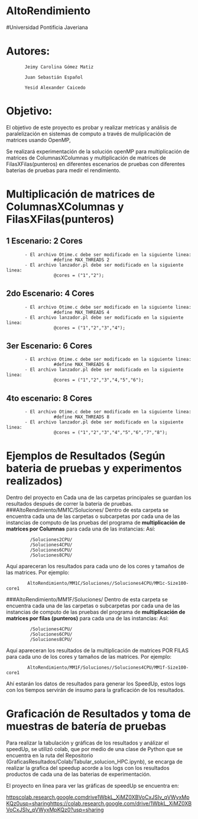 # AltoRendimiento
#Universidad Pontificia Javeriana

# Autores: 

           Jeimy Carolina Gómez Matiz

           Juan Sebastián Español
           
           Yesid Alexander Caicedo
           

# Objetivo: 


El objetivo de este proyecto es probar y realizar metricas y análisis de paralelización en sistemas de computo a través de muliplicación de matrices usando OpenMP,

Se realizará experimentación de la solución openMP para multiplicación de matrices de ColumnasXColumnas y multiplicación de matrices de FilasXFilas(punteros) en diferentes escenarios de pruebas con diferentes baterias de pruebas  para medir el rendimiento.

# Multiplicación de matrices de ColumnasXColumnas y FilasXFilas(punteros) 

## 1 Escenario: 2 Cores
           - El archivo Otime.c debe ser modificado en la siguiente linea:
                      #define MAX_THREADS 2
           - El archivo lanzador.pl debe ser modificado en la siguiente linea:
                      @cores = ("1","2");
## 2do Escenario:  4 Cores
           - El archivo Otime.c debe ser modificado en la siguiente linea:
                      #define MAX_THREADS 4
           - El archivo lanzador.pl debe ser modificado en la siguiente linea:
                      @cores = ("1","2","3","4");
## 3er Escenario: 6 Cores
           - El archivo Otime.c debe ser modificado en la siguiente linea:
                      #define MAX_THREADS 6
           - El archivo lanzador.pl debe ser modificado en la siguiente linea:
                      @cores = ("1","2","3","4,"5","6");
## 4to escenario: 8 Cores
           - El archivo Otime.c debe ser modificado en la siguiente linea:
                      #define MAX_THREADS 8
           - El archivo lanzador.pl debe ser modificado en la siguiente linea:
                      @cores = ("1","2","3","4","5","6","7","8");

# Ejemplos de Resultados (Según bateria de pruebas y experimentos realizados)
Dentro del proyecto en Cada una de las carpetas principales se guardan los resultados después de correr la bateria de pruebas.
###AltoRendimiento/MM1C/Soluciones/
Dentro de esta carpeta se encuentra cada una de las carpetas o subcarpetas por cada una de las instancias de computo de las pruebas del programa de **multiplicación de matrices por Columnas** para cada una de las instancias:
 Así:
 
             /Soluciones2CPU/
             /Soluciones4CPU/
             /Soluciones6CPU/
             /Soluciones8CPU/

   Aquí apareceran los resultados para cada uno de los cores y tamaños de las matrices. Por ejemplo:
   
            AltoRendimiento/MM1C/Soluciones//Soluciones4CPU/MM1c-Size100-core1

###AltoRendimiento/MM1F/Soluciones/
 Dentro de esta carpeta se encuentra cada una de las carpetas o subcarpetas por cada una de las instancias de computo de las pruebas del programa de **multiplicación de matrices por filas (punteros)** para cada una de las instancias:
 Así:
      
             /Soluciones4CPU/
             /Soluciones6CPU/
             /Soluciones8CPU/
             
   Aquí apareceran los resultados de la multiplicación de matrices POR FILAS para cada uno de los cores y tamaños de las matrices. Por ejemplo:
   
            AltoRendimiento/MM1F/Soluciones//Soluciones4CPU/MM1f-Size100-core1
            

Ahí estarán los datos de resultados para generar los SpeedUp, estos logs con los tiempos servirán de insumo para la graficación de los resultados.


# Graficación de Resultados y toma de muestras de batería de pruebas

Para realizar la tabulación y gráficas de los resultados y análizar el speedUp, se utilizó colab, que por medio de una clase de Python que se encuentra en la ruta del Repositorio (GraficasResultados/Colab/Tabular_solucion_HPC.ipynb), se encarga de realizar la grafica del speedup acorde a los logs con los resultados productos de cada una de las baterias de experimentación. 

El proyecto en línea para ver las gráficas de speedUp se encuentra en:

[httpscolab.research.google.comdrive1WbkL_XiMZ0XBVoCxJSIv_qVWyxMpKQz0usp=sharing](https://colab.research.google.com/drive/1WbkL_XiMZ0XBVoCxJSIv_qVWyxMpKQz0?usp=sharing)https://colab.research.google.com/drive/1WbkL_XiMZ0XBVoCxJSIv_qVWyxMpKQz0?usp=sharing

